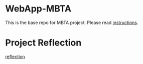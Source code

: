 # WebApp-MBTA
 This is the base repo for MBTA project. Please read [instructions](instructions.md). 

# Project Reflection
[reflection](reflection.md)